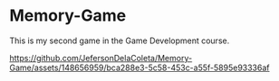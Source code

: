 # Memory-Game
This is my second game in the Game Development course.



https://github.com/JefersonDelaColeta/Memory-Game/assets/148656959/bca288e3-5c58-453c-a55f-5895e93336af




